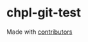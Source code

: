 # chpl-git-test

<!--GAMFC-->
<!--GAMFC-END-->

Made with [contributors](https://github.com/jaywcjlove/github-action-contributors)
